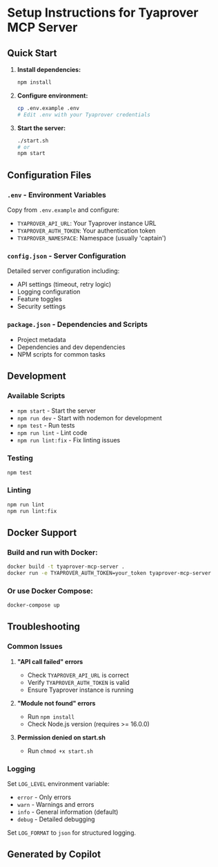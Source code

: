 # Setup Instructions for Tyaprover MCP Server

## Quick Start

1. **Install dependencies:**
   ```bash
   npm install
   ```

2. **Configure environment:**
   ```bash
   cp .env.example .env
   # Edit .env with your Tyaprover credentials
   ```

3. **Start the server:**
   ```bash
   ./start.sh
   # or
   npm start
   ```

## Configuration Files

### `.env` - Environment Variables
Copy from `.env.example` and configure:
- `TYAPROVER_API_URL`: Your Tyaprover instance URL
- `TYAPROVER_AUTH_TOKEN`: Your authentication token
- `TYAPROVER_NAMESPACE`: Namespace (usually 'captain')

### `config.json` - Server Configuration
Detailed server configuration including:
- API settings (timeout, retry logic)
- Logging configuration
- Feature toggles
- Security settings

### `package.json` - Dependencies and Scripts
- Project metadata
- Dependencies and dev dependencies
- NPM scripts for common tasks

## Development

### Available Scripts
- `npm start` - Start the server
- `npm run dev` - Start with nodemon for development
- `npm test` - Run tests
- `npm run lint` - Lint code
- `npm run lint:fix` - Fix linting issues

### Testing
```bash
npm test
```

### Linting
```bash
npm run lint
npm run lint:fix
```

## Docker Support

### Build and run with Docker:
```bash
docker build -t tyaprover-mcp-server .
docker run -e TYAPROVER_AUTH_TOKEN=your_token tyaprover-mcp-server
```

### Or use Docker Compose:
```bash
docker-compose up
```

## Troubleshooting

### Common Issues

1. **"API call failed" errors**
   - Check `TYAPROVER_API_URL` is correct
   - Verify `TYAPROVER_AUTH_TOKEN` is valid
   - Ensure Tyaprover instance is running

2. **"Module not found" errors**
   - Run `npm install`
   - Check Node.js version (requires >= 16.0.0)

3. **Permission denied on start.sh**
   - Run `chmod +x start.sh`

### Logging

Set `LOG_LEVEL` environment variable:
- `error` - Only errors
- `warn` - Warnings and errors
- `info` - General information (default)
- `debug` - Detailed debugging

Set `LOG_FORMAT` to `json` for structured logging.

## Generated by Copilot
